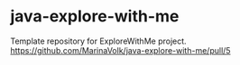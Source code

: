 # java-explore-with-me
Template repository for ExploreWithMe project.
https://github.com/MarinaVolk/java-explore-with-me/pull/5
